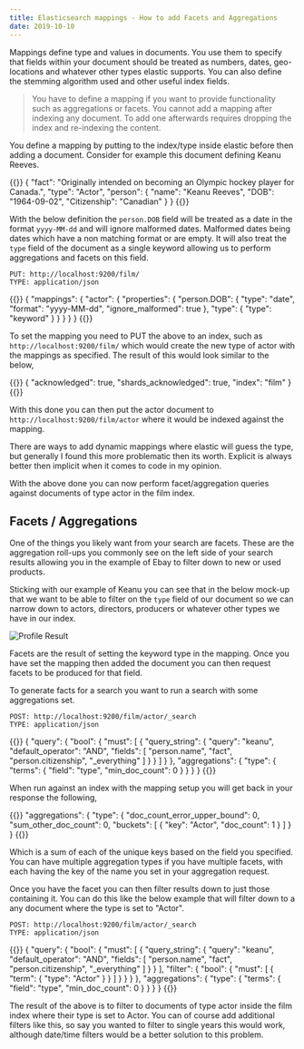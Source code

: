 ```yaml
---
title: Elasticsearch mappings - How to add Facets and Aggregations
date: 2019-10-10
---
```


Mappings define type and values in documents. You use them to specify that fields within your document should be treated as numbers, dates, geo-locations and whatever other types elastic supports. You can also define the stemming algorithm used and other useful index fields.

 > You have to define a mapping if you want to provide functionality such as aggregations or facets. You cannot add a mapping after indexing any document. To add one afterwards requires dropping the index and re-indexing the content.

You define a mapping by putting to the index/type inside elastic before then adding a document. Consider for example this document defining Keanu Reeves. 

{{<highlight json>}}
{
  "fact": "Originally intended on becoming an Olympic hockey player for Canada.",
  "type": "Actor",
  "person": {
    "name": "Keanu Reeves",
    "DOB": "1964-09-02",
    "Citizenship": "Canadian"
  }
}
{{</highlight>}}

With the below definition the `person.DOB` field will be treated as a date in the format `yyyy-MM-dd` and will ignore malformed dates. Malformed dates being dates which have a non matching format or are empty. It will also treat the `type` field of the document as a single keyword allowing us to perform aggregations and facets on this field.

```
PUT: http://localhost:9200/film/
TYPE: application/json
```
{{<highlight json>}}
{
  "mappings": {
    "actor": {
      "properties": {
        "person.DOB": {
          "type": "date",
          "format": "yyyy-MM-dd",
          "ignore_malformed": true
        },
        "type": {
          "type": "keyword"
        }
      }
    }
  }
}
{{</highlight>}}

To set the mapping you need to PUT the above to an index, such as `http://localhost:9200/film/` which would create the new type of actor with the mappings as specified. The result of this would look similar to the below,

{{<highlight json>}}
{
  "acknowledged": true,
  "shards_acknowledged": true,
  "index": "film"
}
{{</highlight>}}

With this done you can then put the actor document to `http://localhost:9200/film/actor` where it would be indexed against the mapping.

There are ways to add dynamic mappings where elastic will guess the type, but generally I found this more problematic then its worth. Explicit is always better then implicit when it comes to code in my opinion.

With the above done you can now perform facet/aggregation queries against documents of type actor in the film index.

## Facets / Aggregations

One of the things you likely want from your search are facets. These are the aggregation roll-ups you commonly see on the left side of your search results allowing you in the example of Ebay to filter down to new or used products.

Sticking with our example of Keanu you can see that in the below mock-up that we want to be able to filter on the `type` field of our document so we can narrow down to actors, directors, producers or whatever other types we have in our index.

![Profile Result](/static/start-with-elastic-search-2018/search_facets.png)

Facets are the result of setting the keyword type in the mapping. Once you have set the mapping then added the document you can then request facets to be produced for that field.

To generate facts for a search you want to run a search with some aggregations set.

```
POST: http://localhost:9200/film/actor/_search
TYPE: application/json
```
{{<highlight json>}}
{
  "query": {
    "bool": {
      "must": [
        {
          "query_string": {
            "query": "keanu",
            "default_operator": "AND",
            "fields": [
              "person.name",
              "fact",
              "person.citizenship",
              "_everything"
            ]
          }
        }
      ]
    }
  },
  "aggregations": {
    "type": {
      "terms": {
        "field": "type",
        "min_doc_count": 0
      }
    }
  }
}
{{</highlight>}}

When run against an index with the mapping setup you will get back in your response the following,

{{<highlight json>}}
  "aggregations": {
        "type": {
            "doc_count_error_upper_bound": 0,
            "sum_other_doc_count": 0,
            "buckets": [
                {
                    "key": "Actor",
                    "doc_count": 1
                }
            ]
        }
    }
{{</highlight>}}

Which is a sum of each of the unique keys based on the field you specified. You can have multiple aggregation types if you have multiple facets, with each having the key of the name you set in your aggregation request.

Once you have the facet you can then filter results down to just those containing it. You can do this like the below example that will filter down to a any document where the type is set to "Actor".

```
POST: http://localhost:9200/film/actor/_search
TYPE: application/json
```
{{<highlight json>}}
{
  "query": {
    "bool": {
      "must": [
        {
          "query_string": {
            "query": "keanu",
            "default_operator": "AND",
            "fields": [
              "person.name",
              "fact",
              "person.citizenship",
              "_everything"
            ]
          }
        }
      ],
      "filter": {
        "bool": {
          "must": [
            {
              "term": {
                "type": "Actor"
              }
            }
          ]
        }
      }
    }
  },
  "aggregations": {
    "type": {
      "terms": {
        "field": "type",
        "min_doc_count": 0
      }
    }
  }
}
{{</highlight>}}

The result of the above is to filter to documents  of type actor inside the film index where their type is set to Actor. You can of course add additional filters like this, so say you wanted to filter to single years this would work, although date/time filters would be a better solution to this problem.